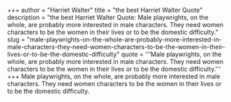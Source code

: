 +++
author = "Harriet Walter"
title = "the best Harriet Walter Quote"
description = "the best Harriet Walter Quote: Male playwrights, on the whole, are probably more interested in male characters. They need women characters to be the women in their lives or to be the domestic difficulty."
slug = "male-playwrights-on-the-whole-are-probably-more-interested-in-male-characters-they-need-women-characters-to-be-the-women-in-their-lives-or-to-be-the-domestic-difficulty"
quote = '''Male playwrights, on the whole, are probably more interested in male characters. They need women characters to be the women in their lives or to be the domestic difficulty.'''
+++
Male playwrights, on the whole, are probably more interested in male characters. They need women characters to be the women in their lives or to be the domestic difficulty.
